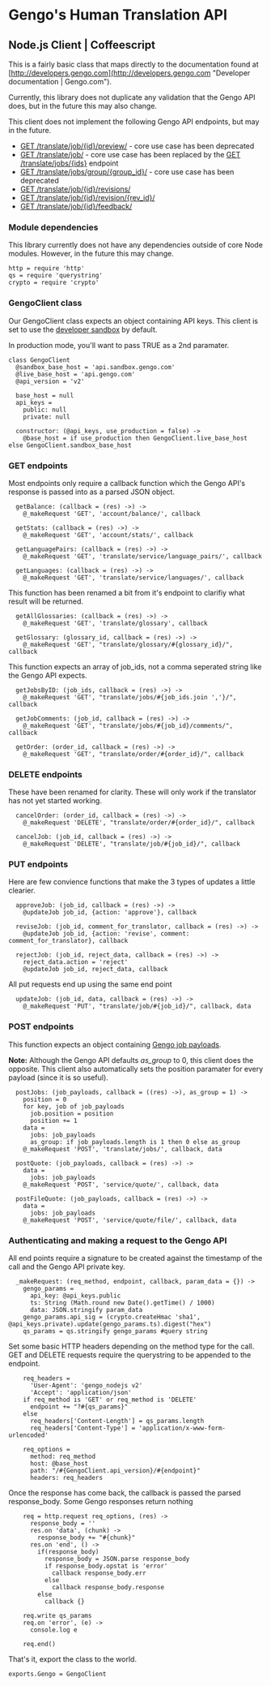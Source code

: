# Gengo's Human Translation API 
## Node.js Client | Coffeescript

This is a fairly basic class that maps directly to the documentation found at [http://developers.gengo.com](http://developers.gengo.com "Developer documentation | Gengo.com").

Currently, this library does not duplicate any validation that the Gengo API does, but in the future this may also change.

This client does not implement the following Gengo API endpoints, but may in the future.

* [GET /translate/job/{id}/preview/](http://developers.gengo.com/v2/job/#preview-get "Developer documentation | Gengo.com") - core use case has been deprecated 
* [GET /translate/job/](http://developers.gengo.com/v2/job/#job-get "Developer documentation | Gengo.com")  - core use case has been replaced by the [GET /translate/jobs/{ids}](http://developers.gengo.com/v2/job/#jobs-by-id-get "Developer documentation | Gengo.com") endpoint 
* [GET /translate/jobs/group/{group_id}/](http://developers.gengo.com/v2/jobs/#job "Developer documentation | Gengo.com") - core use case has been deprecated
* [GET /translate/job/{id}/revisions/](http://developers.gengo.com/v2/job/#revisions-get "Developer documentation | Gengo.com")
* [GET /translate/job/{id}/revision/{rev_id}/](http://developers.gengo.com/v2/job/#revision-get "Developer documentation | Gengo.com")
* [GET /translate/job/{id}/feedback/](http://developers.gengo.com/v2/job/#feedback-get "Developer documentation | Gengo.com")

### Module dependencies

This library currently does not have any dependencies outside of core Node modules. However, in the future this may change.

    http = require 'http'
    qs = require 'querystring'
    crypto = require 'crypto'

### GengoClient class

Our GengoClient class expects an object containing API keys. This client is set to use the [developer sandbox](http://sandbox.gengo.com "Developer sandbox | Gengo.com") by default.

In production mode, you'll want to pass TRUE as a 2nd paramater.

    class GengoClient
      @sandbox_base_host = 'api.sandbox.gengo.com'
      @live_base_host = 'api.gengo.com'
      @api_version = 'v2'

      base_host = null
      api_keys =
        public: null
        private: null

      constructor: (@api_keys, use_production = false) ->
        @base_host = if use_production then GengoClient.live_base_host else GengoClient.sandbox_base_host

### GET endpoints

Most endpoints only require a callback function which the Gengo API's response is passed into as a parsed JSON object.

      getBalance: (callback = (res) ->) ->
        @_makeRequest 'GET', 'account/balance/', callback

      getStats: (callback = (res) ->) ->
        @_makeRequest 'GET', 'account/stats/', callback

      getLanguagePairs: (callback = (res) ->) ->
        @_makeRequest 'GET', 'translate/service/language_pairs/', callback

      getLanguages: (callback = (res) ->) ->
        @_makeRequest 'GET', 'translate/service/languages/', callback

This function has been renamed a bit from it's endpoint to clarifiy what result will be returned.

      getAllGlossaries: (callback = (res) ->) ->
        @_makeRequest 'GET', 'translate/glossary', callback

      getGlossary: (glossary_id, callback = (res) ->) ->
        @_makeRequest 'GET', "translate/glossary/#{glossary_id}/", callback

This function expects an array of job_ids, not a comma seperated string like the Gengo API expects. 

      getJobsByID: (job_ids, callback = (res) ->) ->
        @_makeRequest 'GET', "translate/jobs/#{job_ids.join ','}/", callback

      getJobComments: (job_id, callback = (res) ->) ->
        @_makeRequest 'GET', "translate/jobs/#{job_id}/comments/", callback

      getOrder: (order_id, callback = (res) ->) ->
        @_makeRequest 'GET', "translate/order/#{order_id}/", callback

### DELETE endpoints

These have been renamed for clarity.
These will only work if the translator has not yet started working.

      cancelOrder: (order_id, callback = (res) ->) ->
        @_makeRequest 'DELETE', "translate/order/#{order_id}/", callback

      cancelJob: (job_id, callback = (res) ->) ->
        @_makeRequest 'DELETE', "translate/job/#{job_id}/", callback

### PUT endpoints

Here are few convience functions that make the 3 types of updates a little clearier.

      approveJob: (job_id, callback = (res) ->) ->
        @updateJob job_id, {action: 'approve'}, callback

      reviseJob: (job_id, comment_for_translator, callback = (res) ->) ->
        @updateJob job_id, {action: 'revise', comment: comment_for_translator}, callback

      rejectJob: (job_id, reject_data, callback = (res) ->) ->
        reject_data.action = 'reject'
        @updateJob job_id, reject_data, callback

All put requests end up using the same end point

      updateJob: (job_id, data, callback = (res) ->) ->
        @_makeRequest 'PUT', "translate/job/#{job_id}/", callback, data

### POST endpoints

This function expects an object containing [Gengo job payloads](http://developers.gengo.com/v2/payloads/#job-payload---for-submissions "Developer documentation | Payloads | Gengo.com"). 

**Note:** Although the Gengo API defaults _as_group_ to 0, this client does the opposite. This client also automatically sets the position paramater for every payload (since it is so useful).

      postJobs: (job_payloads, callback = ((res) ->), as_group = 1) ->
        position = 0
        for key, job of job_payloads
          job.position = position
          position += 1
        data =
          jobs: job_payloads
          as_group: if job_payloads.length is 1 then 0 else as_group
        @_makeRequest 'POST', 'translate/jobs/', callback, data

      postQuote: (job_payloads, callback = (res) ->) ->
        data =
          jobs: job_payloads
        @_makeRequest 'POST', 'service/quote/', callback, data

      postFileQuote: (job_payloads, callback = (res) ->) ->
        data =
          jobs: job_payloads
        @_makeRequest 'POST', 'service/quote/file/', callback, data

### Authenticating and making a request to the Gengo API
All end points require a signature to be created against the timestamp of the call and the Gengo API private key.

      _makeRequest: (req_method, endpoint, callback, param_data = {}) ->
        gengo_params =
          api_key: @api_keys.public
          ts: String (Math.round new Date().getTime() / 1000)
          data: JSON.stringify param_data
        gengo_params.api_sig = (crypto.createHmac 'sha1', @api_keys.private).update(gengo_params.ts).digest("hex")
        qs_params = qs.stringify gengo_params #query string

Set some basic HTTP headers depending on the method type for the call. GET and DELETE requests require the querystring to be appended to the endpoint. 

        req_headers =
          'User-Agent': 'gengo_nodejs v2'
          'Accept': 'application/json'
        if req_method is 'GET' or req_method is 'DELETE'
          endpoint += "?#{qs_params}"
        else
          req_headers['Content-Length'] = qs_params.length
          req_headers['Content-Type'] = 'application/x-www-form-urlencoded'

        req_options =
          method: req_method
          host: @base_host
          path: "/#{GengoClient.api_version}/#{endpoint}"
          headers: req_headers

Once the response has come back, the callback is passed the parsed response_body. Some Gengo responses return nothing

        req = http.request req_options, (res) ->
          response_body = ''
          res.on 'data', (chunk) ->
            response_body += "#{chunk}"
          res.on 'end', () ->
            if(response_body)
              response_body = JSON.parse response_body
              if response_body.opstat is 'error'
                callback response_body.err
              else
                callback response_body.response
            else
              callback {}

        req.write qs_params
        req.on 'error', (e) ->
          console.log e

        req.end()

That's it, export the class to the world.

    exports.Gengo = GengoClient